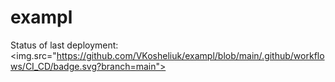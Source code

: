 # exampl

Status of last deployment:<br>
<img.src="https://github.com/VKosheliuk/exampl/blob/main/.github/workflows/CI_CD/badge.svg?branch=main"><br>
